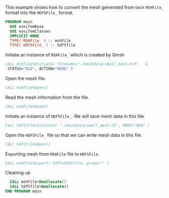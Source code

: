 <!-- markdownlint-disable MD041 MD013 MD033 -->

This example shows how to convert the mesh generated from `Gmsh`
`MSHFile_` format into the `HDF5File_` format.

```fortran
PROGRAM main
  USE easifemBase
  USE easifemClasses
  IMPLICIT NONE
  TYPE( MSHFile_ ) :: mshFile
  TYPE( HDF5File_ ) :: hdf5file
```

Initiate an instance of `MSHFile_` which is created by Gmsh

```fortran
CALL mshFile%Initiate( filename="./meshdata/small_mesh.msh",  &
 STATUS="OLD", ACTION="READ" )
```

Open the mesh file.

```fortran
CALL mshFile%Open()
```

Read the mesh information from the file.

```fortran
CALL mshFile%Read()
```

Initiate an instance of `HDF5File_`. We will save mesh data in this file.

```fortran
CALL hdf5file%Initiate( "./meshdata/small_mesh.h5", MODE="NEW" )
```

Open the `HDF5File_` file so that we can write mesh data in this file.

```fortran
CALL hdf5file%Open()
```

Exporting mesh from `MSHFile` file to `HDF5File`.

```fortran
CALL mshFile%Export( hdf5=hdf5file, group="" )
```

Cleaning up

```fortran
  CALL mshFile%Deallocate()
  CALL hdf5file%Deallocate()
END PROGRAM main
```
